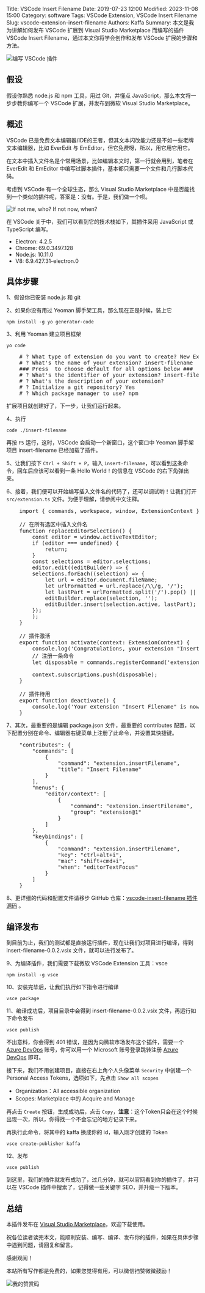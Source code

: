 Title: VSCode Insert Filename
Date: 2019-07-23 12:00
Modified: 2023-11-08 15:00
Category: software
Tags: VSCode Extension, VSCode Insert Filename
Slug: vscode-extension-insert-filename
Authors: Kaffa
Summary: 本文是我为讲解如何发布 VSCode 扩展到 Visual Studio Marketplace 而编写的插件VSCode Insert Filename，通过本文你将学会创作和发布 VSCode 扩展的步骤和方法。


![编写 VSCode 插件](https://kaffa.im/static/img/2019/create-vscode-extension.png "编写 VSCode 插件")

## 假设

假设你熟悉 node.js 和 npm 工具，用过 Git，并懂点 JavaScript，那么本文将一步步教你编写一个 VSCode 扩展，并发布到微软 Visual Studio Marketplace。

## 概述

VSCode 已是免费文本编辑器/IDE的王者，但其文本闪改能力还是不如一些老牌文本编辑器，比如 EverEdit 与 EmEditor，但它免费呀，所以，用它用它用它。

在文本中插入文件名是个常用场景，比如编辑本文时，第一行就会用到，笔者在 EverEdit 和 EmEditor 中编写过脚本插件，基本都只需要一个文件和几行脚本代码。

考虑到 VSCode 有一个全球生态，那么 Visual Studio Marketplace 中是否能找到一个类似的插件呢，答案是：没有。于是，我们做一个呗。

![If not me, who? If not now, when?](https://kaffa.im/static/img/2019/if-not-me-who-if-not-now-when.png "If not me, 
who? If not now, when?")

在 VSCode 关于中，我们可以看到它的技术栈如下，其插件采用 JavaScript 或 TypeScript 编写。

* Electron: 4.2.5
* Chrome: 69.0.3497.128
* Node.js: 10.11.0
* V8: 6.9.427.31-electron.0

## 具体步骤

1、假设你已安装 node.js 和 git

2、如果你没有用过 Yeoman 脚手架工具，那么现在正是时候，装上它

`npm install -g yo generator-code`

3、利用 Yeoman 建立项目框架

`yo code`

<pre>
    # ? What type of extension do you want to create? New Extension (TypeScript)
    # ? What's the name of your extension? insert-filename
    ### Press <Enter> to choose default for all options below ###
    # ? What's the identifier of your extension? insert-filename
    # ? What's the description of your extension?
    # ? Initialize a git repository? Yes
    # ? Which package manager to use? npm
</pre>

扩展项目就创建好了，下一步，让我们运行起来。

4、执行

`code ./insert-filename`

再按 `F5` 运行，这时，VSCode 会启动一个新窗口，这个窗口中 Yeoman 脚手架项目 insert-filename 已经加载了插件。

5、让我们按下 `Ctrl + Shift + P`，输入 `insert-filename`，可以看到这条命令，回车后应该可以看到一条 Hello World！的信息在 VSCode 的右下角弹出来。

6、接着，我们便可以开始编写插入文件名的代码了，还可以调试哟！让我们打开 `src/extension.ts` 文件。为便于理解，请参阅中文注释。
<pre>
    import { commands, workspace, window, ExtensionContext } from 'vscode';

    // 在所有选区中插入文件名
    function replaceEditorSelection() {
        const editor = window.activeTextEditor;
        if (editor === undefined) {
            return;
        }
        const selections = editor.selections;
        editor.edit((editBuilder) => {
        selections.forEach((selection) => {
            let url = editor.document.fileName;
            let urlFormatted = url.replace(/\\/g, '/');
            let lastPart = urlFormatted.split('/').pop() || '';
            editBuilder.replace(selection, '');
            editBuilder.insert(selection.active, lastPart);
        });
        );
    }

    // 插件激活
    export function activate(context: ExtensionContext) {
        console.log('Congratulations, your extension "Insert Filename" is now active!');
        // 注册一条命令
        let disposable = commands.registerCommand('extension.insertFilename', () => replaceEditorSelection());

        context.subscriptions.push(disposable);
    }

    // 插件待用
    export function deactivate() {
        console.log('Your extension "Insert Filename" is now inactive!');
    }
</pre>

7、其次，最重要的是编辑 package.json 文件，最重要的 contributes 配置，以下配置分别在命令、编辑器右键菜单上注册了此命令，并设置其快捷键。

<pre>
    "contributes": {
        "commands": [
            {
                "command": "extension.insertFilename",
                "title": "Insert Filename"
            }
        ],
        "menus": {
            "editor/context": [
                {
                    "command": "extension.insertFilename",
                    "group": "extension@1"
                }
            ]
        },
        "keybindings": [
            {
                "command": "extension.insertFilename",
                "key": "ctrl+alt+i",
                "mac": "shift+cmd+i",
                "when": "editorTextFocus"
            }
        ]
    }
</pre>

8、更详细的代码和配置文件请移步 GitHub 仓库：[vscode-insert-filename 插件源码][3] 。

## 编译发布

到目前为止，我们的测试都是直接运行插件，现在让我们对项目进行编译，得到 insert-filename-0.0.2.vsix 文件，就可以进行发布了。

9、为编译插件，我们需要下载微软 VSCode Extension 工具：vsce

`npm install -g vsce`

10、安装完毕后，让我们执行如下指令进行编译

`vsce package`

11、编译成功后，项目目录中会得到 insert-filename-0.0.2.vsix 文件，再运行如下命令发布

`vsce publish`

不出意料，你会得到 401 错误，是因为向微软市场发布这个插件，需要一个 [Azure DevOps][4] 账号，你可以用一个 Microsoft 账号登录跳转注册 [Azure DevOps][4] 即可。

接下来，我们不用创建项目，直接在右上角个人头像菜单 `Security` 中创建一个 Personal Access Tokens，选项如下，先点击 `Show all scopes`

* Organization：All accessible organization
* Scopes: Marketplace 中的 Acquire and Manage

再点击 `Create` 按钮，生成成功后，点击 `Copy`，**注意**：这个Token只会在这个时候出现一次，所以，你得找一个不会忘记的地方记录下来。

再执行此命令，将其中的 kaffa 换成你的 id，输入刚才创建的 Token

`vsce create-publisher kaffa`

12、发布

`vsce publish`

到这里，我们的插件就发布成功了，过几分钟，就可以官网看到你的插件了，并可以在 VSCode 插件中搜索了，记得做一些关键字 SEO，并升级一下版本。

## 总结

本插件发布在 [Visual Studio Marketplace][4]，欢迎下载使用。

祝各位读者读完本文，能顺利安装、编写、编译、发布你的插件，如果在具体步骤中遇到问题，请回复和留言。

感谢观阅！

本站所有写作都是免费的，如果您觉得有用，可以微信扫赞微微鼓励！

![我的赞赏码](https://kaffa.im/static/img/reward.png "一杯咖啡吸取太阳能量")

[1]: https://kaffa.im/static/img/reward.png
[2]: http://www.everedit.net/
[3]: https://github.com/kaffa/vscode-insert-filename
[4]: https://marketplace.visualstudio.com/items?itemName=kaffa.insert-filename
[5]: https://aka.ms/SignupAzureDevOps
